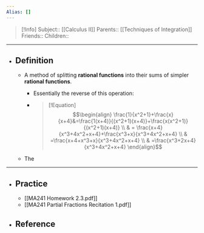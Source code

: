 ```yaml
---
Alias: []
---
```

> [!Info]
> Subject:: [[Calculus II]]
> Parents:: [[Techniques of Integration]]
> Friends:: 
> Children:: 
---
- ## Definition
	- A method of splitting **rational functions** into their sums of simpler **rational functions**.
		- Essentially the reverse of this operation:
		- > [!Equation]
		  > $$\begin{align}
		\frac{1}{x^2+1}+\frac{x}{x+4}&=\frac{1(x+4)}{(x^2+1)(x+4)}+\frac{x(x^2+1)}{(x^2+1)(x+4)} \\
	 & = \frac{x+4}{x^3+4x^2+x+4}+\frac{x^3+x}{x^3+4x^2+x+4} \\
	 & =\frac{x+4+x^3+x}{x^3+4x^2+x+4} \\
	 & =\frac{x^3+2x+4}{x^3+4x^2+x+4}
            > \end{align}$$
            
	- The 
---
- ## Practice
	- [[MA241 Homework 2.3.pdf]]
	- [[MA241 Partial Fractions Recitation 1.pdf]]
- ## Reference